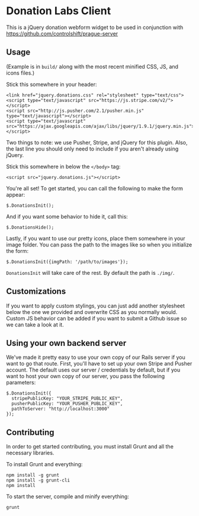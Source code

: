 Donation Labs Client
======

This is a jQuery donation webform widget to be used in conjunction with https://github.com/controlshift/prague-server

## Usage

(Example is in `build/` along with the most recent minified CSS, JS, and icons files.)

Stick this somewhere in your header:

    <link href="jquery.donations.css" rel="stylesheet" type="text/css">
    <script type="text/javascript" src="https://js.stripe.com/v2/"></script>
    <script src="http://js.pusher.com/2.1/pusher.min.js" type="text/javascript"></script>
    <script type="text/javascript" src="https://ajax.googleapis.com/ajax/libs/jquery/1.9.1/jquery.min.js"></script>

Two things to note: we use Pusher, Stripe, and jQuery for this plugin. Also, the last line you should only need to include if you aren't already using jQuery.

Stick this somewhere in below the `</body>` tag:

    <script src="jquery.donations.js"></script>

You're all set! To get started, you can call the following to make the form appear:

    $.DonationsInit();

And if you want some behavior to hide it, call this:

    $.DonationsHide();

Lastly, if you want to use our pretty icons, place them somewhere in your image folder. You can pass the path to the images like so when you initialize the form:

    $.DonationsInit({imgPath: '/path/to/images'});

`DonationsInit` will take care of the rest. By default the path is `./img/`.

## Customizations

If you want to apply custom stylings, you can just add another stylesheet below the one we provided and overwrite CSS as you normally would. Custom JS behavior can be added if you want to submit a Github issue so we can take a look at it. 

## Using your own backend server

We've made it pretty easy to use your own copy of our Rails server if you want to go that route. First, you'll have to set up your own Stripe and Pusher account. The default uses our server / credentials by default, but if you want to host your own copy of our server, you pass the following parameters:

    $.DonationsInit({
      stripePublicKey: "YOUR_STRIPE_PUBLIC_KEY",
      pusherPublicKey: "YOUR_PUSHER_PUBLIC_KEY",
      pathToServer: "http://localhost:3000"
    });

## Contributing

In order to get started contributing, you must install Grunt and all the necessary libraries.

To install Grunt and everything:

    npm install -g grunt
    npm install -g grunt-cli
    npm install

To start the server, compile and minify everything:

`grunt`
